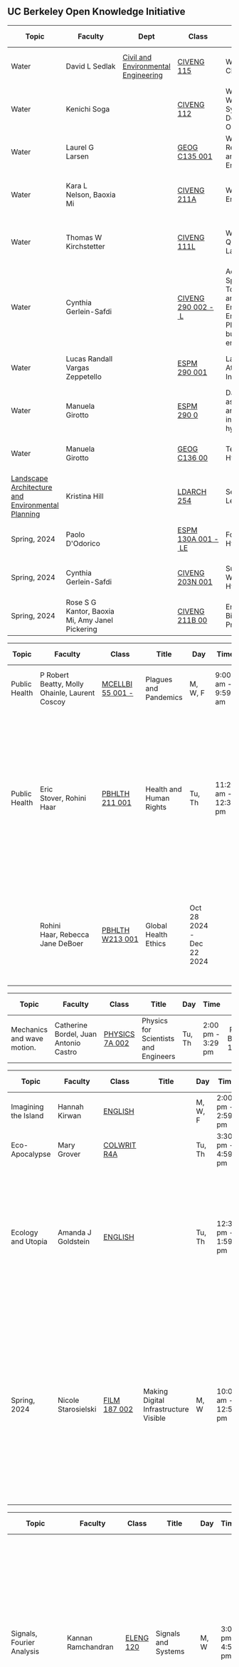 ## UC Berkeley Open Knowledge Initiative



| Topic                                                                                                                                 | Faculty                                         | Dept                                                               | Class                                                                                        | Title                                                                                           | Day    | Time                | Place                                                      | Web<br>Site | Description...................................                                                                                     | Texts |
| ------------------------------------------------------------------------------------------------------------------------------------- | ----------------------------------------------- | ------------------------------------------------------------------ | -------------------------------------------------------------------------------------------- | ----------------------------------------------------------------------------------------------- | ------ | ------------------- | ---------------------------------------------------------- | ----------- | ---------------------------------------------------------------------------------------------------------------------------------- | ----- |
| Water                                                                                                                                 | David L Sedlak                                  | [Civil and Environmental Engineering](http://www.ce.berkeley.edu/) | [CIVENG 115](https://classes.berkeley.edu/content/2024-fall-civeng-115-001-lec-001)          | Water Chemistry                                                                                 | Tu, Th | 9:30 am - 10:59 am  | [Cory 241](http://www.berkeley.edu/map/?cory)              |             | principles of inorganic, physical, and dilute solution equilibrium chemistry                                                       |       |
| Water                                                                                                                                 | Kenichi Soga                                    |                                                                    | [CIVENG 112](https://classes.berkeley.edu/content/2024-fall-civeng-112-001-lec-001)          | Water & Wastewater Systems Design and Operation                                                 | M, W   | 11:00 am - 11:59 am | [O'Brien 212](http://www.berkeley.edu/map/?obrien)         |             | network of reservoirs, pipelines, pump stations, treatment plants                                                                  |       |
| Water                                                                                                                                 | Laurel G Larsen                                 |                                                                    | [GEOG C135 001](https://classes.berkeley.edu/content/2024-fall-geog-c135-001-lec-001)        | Water Resources and the Environment                                                             | Tu, Th | 11:00 am - 12:29 pm | [McCone 145](http://www.berkeley.edu/map/?mccone)          |             | Water scarcity, water rights, and water wars. The terrestrial hydrologic cycle.                                                    |       |
| Water                                                                                                                                 | Kara L Nelson, Baoxia Mi                        |                                                                    | [CIVENG 211A](https://classes.berkeley.edu/content/2024-fall-civeng-211a-001-lec-001)        | Water Quality Engineering                                                                       | Tu, Th | 12:30 pm - 1:59 pm  | [O'Brien 212  <br>](http://www.berkeley.edu/map/?obrien)   |             | physical, chemical, and microbiological processes that affect water quality in natural and engineered environmental systems.       |       |
| Water                                                                                                                                 | Thomas W Kirchstetter                           |                                                                    | [CIVENG 111L](https://classes.berkeley.edu/content/2024-fall-civeng-111l-001-lec-001)        | Water and Air Quality Laboratory                                                                | F      | 2:00 pm - 2:59 pm   | [O'Brien 212  <br>](http://www.berkeley.edu/map/?obrien)   |             | phase partitioning, acid/base reactions, redox reactions, biochemical oxygen demand, absorption, gas transfer, reactor hydraulics, |       |
| Water                                                                                                                                 | Cynthia Gerlein-Safdi                           |                                                                    | [CIVENG 290 002 - L](https://classes.berkeley.edu/content/2024-fall-civeng-290-002-lec-002)  | Advanced Special Topics in Civil and Environmental Engineering- Plants in the built environment | Tu, Th | 11:00 am - 12:29 pm | [Cory 289  <br>](http://www.berkeley.edu/map/?cory)        |             |                                                                                                                                    |       |
| Water                                                                                                                                 | Lucas Randall Vargas Zeppetello                 |                                                                    | [ESPM 290 001](https://classes.berkeley.edu/content/2024-fall-espm-290-001-sem-001)          | Land-Atmosphere Interactions                                                                    | Th     | 1:00 pm - 2:59 pm   | [Mulford 103  <br>](http://www.berkeley.edu/map/?mulford)  |             |                                                                                                                                    |       |
| Water                                                                                                                                 | Manuela Girotto                                 |                                                                    | [ESPM 290 0](https://classes.berkeley.edu/content/2024-fall-espm-290-005-sem-005)            | Data assimilation and artificial intelligence in hydrology                                      | Tu     | 9:00 am - 10:59 am  | [Mulford 132  <br>](http://www.berkeley.edu/map/?mulford)  |             |                                                                                                                                    |       |
| Water                                                                                                                                 | Manuela Girotto                                 |                                                                    | [GEOG C136 00](https://classes.berkeley.edu/content/2024-fall-geog-c136-001-lec-001)         | Terrestrial Hydrology                                                                           | Tu, Th | 2:00 pm - 3:29 pm   | [Evans 60  <br>](http://www.berkeley.edu/map/?evans)       |             | Quantitative introduction to hydrology                                                                                             |       |
| [Landscape Architecture and Environmental Planning](http://ced.berkeley.edu/academics/landscape-architecture-environmental-planning/) | Kristina Hill                                   |                                                                    | [LDARCH 254](https://classes.berkeley.edu/content/2024-fall-ldarch-254-003-sem-003)          | Seminar: Sea Level Rise                                                                         | Tu, Th | 9:00 am - 10:29 am  | [Wurster 315D  <br>](http://www.berkeley.edu/map/?wurster) |             | Impact and adaptation approaches to sea level rise in cities                                                                       |       |
| Spring, 2024                                                                                                                          | Paolo D'Odorico                                 |                                                                    | [ESPM 130A 001 - LE](https://classes.berkeley.edu/content/2024-spring-espm-130a-001-lec-001) | Forest Hydrology                                                                                | Tu, Th | 3:30 pm - 4:59 pm   | [Mulford 240  <br>](http://www.berkeley.edu/map/?mulford)  |             |                                                                                                                                    |       |
| Spring, 2024                                                                                                                          | Cynthia Gerlein-Safdi                           |                                                                    | [CIVENG 203N 001](https://classes.berkeley.edu/content/2024-spring-civeng-203n-001-lec-001)  | Surface Water Hydrology                                                                         | M, W   | 12:30 pm - 1:59 pm  | [Davis 534  <br>](http://www.berkeley.edu/map/?davis)      |             | infiltration and evapotranspiration processes;                                                                                     |       |
| Spring, 2024                                                                                                                          | Rose S G Kantor, Baoxia Mi, Amy Janel Pickering |                                                                    | [CIVENG 211B 00](https://classes.berkeley.edu/content/2024-spring-civeng-211b-001-lec-001)   | Environmental Biological Processes                                                              | M, W   | 3:30 pm - 4:59 pm   | [Blum B100AB  <br>](http://www.berkeley.edu/map/?blum)     |             | fundamentals of microbiology to describe, predict, and control behavior of environmental biological systems                        |       |





| Topic         | Faculty                                        | Class                                                                                     | Title                   | Day                       | Time                | Place                                                                | Web Site | Description                                                                                                                                                                                      | Readings |
| ------------- | ---------------------------------------------- | ----------------------------------------------------------------------------------------- | ----------------------- | ------------------------- | ------------------- | -------------------------------------------------------------------- | -------- | ------------------------------------------------------------------------------------------------------------------------------------------------------------------------------------------------ | -------- |
| Public Health | P Robert Beatty, Molly Ohainle, Laurent Coscoy | [MCELLBI 55 001 -](https://classes.berkeley.edu/content/2024-fall-mcellbi-55-001-lec-001) | Plagues and Pandemics   | M, W, F                   | 9:00 am - 9:59 am   | [Valley Life Sciences 2060  <br>](http://www.berkeley.edu/map/?vlsb) |          | how infectious agents cause disease and impact society at large                                                                                                                                  |          |
| Public Health | Eric Stover, Rohini Haar                       | [PBHLTH 211 001](https://classes.berkeley.edu/content/2024-fall-pbhlth-211-001-lec-001)   | Health and Human Rights | Tu, Th                    | 11:20 am - 12:35 pm | UC LAW 113                                                           |          | the epidemiology of human rights violations worldwide and an analysis of the psychology of abuse; role of health professionals in documenting the health and social consequences of human rights |          |
|               | Rohini Haar, Rebecca Jane DeBoer               | [PBHLTH W213 001](https://classes.berkeley.edu/content/2024-fall-pbhlth-w213-001-wbl-001) | Global Health Ethics    | Oct 28 2024 - Dec 22 2024 |                     | Internet/Online                                                      |          | introduction to ethical frameworks, theories, and historical references that elevate the ethics conversation to the global stage.                                                                |          |


| Topic                      | Faculty                               | Class                                                                                   | Title                                | Day    | Time              | Place               | Web Site | Description | Readings |
| -------------------------- | ------------------------------------- | --------------------------------------------------------------------------------------- | ------------------------------------ | ------ | ----------------- | ------------------- | -------- | ----------- | -------- |
| Mechanics and wave motion. | Catherine Bordel, Juan Antonio Castro | [PHYSICS 7A 002](https://classes.berkeley.edu/content/2024-fall-physics-7a-002-lec-002) | Physics for Scientists and Engineers | Tu, Th | 2:00 pm - 3:29 pm |  Physics Building 1 |          |             |          |


| Topic                | Faculty             | Class                                                                                 | Title                                 | Day     | Time                | Place                                                       | Web Site | Description                                                                                                                                                                                                                                                                                 | Readings |
| -------------------- | ------------------- | ------------------------------------------------------------------------------------- | ------------------------------------- | ------- | ------------------- | ----------------------------------------------------------- | -------- | ------------------------------------------------------------------------------------------------------------------------------------------------------------------------------------------------------------------------------------------------------------------------------------------- | -------- |
| Imagining the Island | Hannah Kirwan       | [ENGLISH](https://classes.berkeley.edu/content/2024-fall-english-r1b-018-lec-018)     |                                       | M, W, F | 2:00 pm - 2:59 pm   | [Dwinelle 204  <br>](http://www.berkeley.edu/map/?dwinelle) |          |                                                                                                                                                                                                                                                                                             |          |
| Eco-Apocalypse       | Mary Grover         | [COLWRIT R4A](https://classes.berkeley.edu/content/2024-fall-colwrit-r4a-014-sem-014) |                                       | Tu, Th  | 3:30 pm - 4:59 pm   | Instruction Mode: Online                                    |          |                                                                                                                                                                                                                                                                                             |          |
| Ecology and Utopia   | Amanda J Goldstein  | [ENGLISH](https://classes.berkeley.edu/content/2024-fall-english-177a-001-lec-001)    |                                       | Tu, Th  | 12:30 pm - 1:59 pm  | [Barker 101  <br>](http://www.berkeley.edu/map/?barker)     |          | Since long before Thomas More coined the catching term “Utopia” – meaning “no place” or “not-place” – to name his fiction of a perfect island commonwealth, the literature of nonexistent worlds                                                                                            |          |
| Spring, 2024         | Nicole Starosielski | [FILM 187 002](https://classes.berkeley.edu/content/2024-spring-film-187-002-std-002) | Making Digital Infrastructure Visible | M, W    | 10:00 am - 12:59 pm | [Dwinelle 135  <br>](http://www.berkeley.edu/map/?dwinelle) |          | technical aspects of subsea cables and data centers, as well as business, finance, operations, maintenance, repair, and regulation. This will introduce you to the fundamentals of the internet's physical installations and the people and companies in the digital infrastructure sector. |          |





| Topic                     | Faculty                       | Class                                                                              | Title                                          | Day    | Time              | Place                                                                | Web Site | Description                                                                                                                                                                                                      | Readings |
| ------------------------- | ----------------------------- | ---------------------------------------------------------------------------------- | ---------------------------------------------- | ------ | ----------------- | -------------------------------------------------------------------- | -------- | ---------------------------------------------------------------------------------------------------------------------------------------------------------------------------------------------------------------- | -------- |
| Signals, Fourier Analysis | Kannan Ramchandran            | [ELENG 120](https://classes.berkeley.edu/content/2024-fall-eleng-120-001-lec-001)  | Signals and Systems                            | M, W   | 3:00 pm - 4:59 pm | [Valley Life Sciences 2060  <br>](http://www.berkeley.edu/map/?vlsb) |          | Continuous and discrete-time transform analysis techniques with illustrative applications. Linear and time-invariant systems, transfer functions. Fourier series, Fourier transform, Laplace and Z-transforms. S |          |
| Computational Imaging     | Laura Waller                  | [ELENG 290](https://classes.berkeley.edu/content/2024-fall-eleng-290-005-lec-005)  |                                                | Tu, Th | 3:30 pm - 4:59 pm | [Cory 521  <br>](http://www.berkeley.edu/map/?cory)                  |          | coded aperture cameras, light fields, super-resolution microscopy, phase retrieval, tomography, imaging in scattering media.                                                                                     |          |
| Audio Signal Processing   | Gopala Krishna Anumanchipalli | [ELENG 225](https://classes.berkeley.edu/content/2024-fall-eleng-225d-001-lec-001) | Audio Signal Processing in Humans and Machines | Tu, Th | 2:00 pm - 3:29 pm | [Cory 521  <br>](http://www.berkeley.edu/map/?cory)                  |          |                                                                                                                                                                                                                  |          |
|                           |                               |                                                                                    |                                                |        |                   |                                                                      |          |                                                                                                                                                                                                                  |          |


| Topic                                       | Faculty                           | Class                                                                                 | Title                                       | Day    | Time               | Place                                                                | Web Site | Description                                                                                                                                                                                                       | Readings |     |
| ------------------------------------------- | --------------------------------- | ------------------------------------------------------------------------------------- | ------------------------------------------- | ------ | ------------------ | -------------------------------------------------------------------- | -------- | ----------------------------------------------------------------------------------------------------------------------------------------------------------------------------------------------------------------- | -------- | --- |
| Designing Information Devices and Systems I | Babak Ayazifar, Jean-Paul Tennant | [EECS 16A 001 -](https://classes.berkeley.edu/content/2024-fall-eecs-16a-001-lec-001) | Designing Information Devices and Systems I | M, W   | 6:30 pm - 7:59 pm  | [Pimentel 1  <br>](http://www.berkeley.edu/map/?pimentel)<br>        |          | signal processing, learning, control, and circuit design                                                                                                                                                          |          |     |
| Introduction to Mathematical Physics        | Achilles D Speliotopoulos         | [PHYSICS 8](https://classes.berkeley.edu/content/2024-fall-physics-89-001-lec-001)    | Introduction to Mathematical Physics        | Tu, Th | 12:30 pm - 1:59 pm | Physics Building 2                                                   |          | Complex numbers, linear algebra, ordinary differential equations, Fourier series and transform methods, introduction to partial differential equations, introduction to tensors.                                  |          |     |
| Abstract Linear Algebra                     | Edward Frenkel                    | [MATH 110 0](https://classes.berkeley.edu/content/2024-fall-math-110-001-lec-001)     | Abstract Linear Algebra<br>                 | Tu, Th | 3:30 pm - 4:59 pm  | [Valley Life Sciences 2050  <br>](http://www.berkeley.edu/map/?vlsb) |          | Matrices, vector spaces, linear transformations, inner products, determinants. Eigenvectors. QR factorization. Quadratic forms and Rayleigh's principle. Jordan canonical form, applications. Linear functionals. |          |     |
|                                             |                                   |                                                                                       |                                             |        |                    |                                                                      |          |                                                                                                                                                                                                                   |          |     |


---

| Topic                 | Faculty                 | Class                                                                               | Title                                                         | Day    | Time              | Place                                                | Description                                                                                                                                   | Web Site |
| --------------------- | ----------------------- | ----------------------------------------------------------------------------------- | ------------------------------------------------------------- | ------ | ----------------- | ---------------------------------------------------- | --------------------------------------------------------------------------------------------------------------------------------------------- | -------- |
| LLM, Neural Networks, | Eric Kim, Naveen Ashish | [DATA C182 0](https://classes.berkeley.edu/content/2024-fall-data-c182-001-lec-001) | Designing, Visualizing and Understanding Deep Neural Networks | Tu, Th | 6:30 pm - 7:59 pm | [Evans 10  <br>](http://www.berkeley.edu/map/?evans) | Yann Lecun's words they require "an interplay between intuitive insights, theoretical modeling, practical implementations, empirical studies, |          |

---

| Topic        | Faculty         | Class                                                                                   | Title                                                                         | Day     | Time                | Place                                                            | Description                                                                                                          | Web Site |
| ------------ | --------------- | --------------------------------------------------------------------------------------- | ----------------------------------------------------------------------------- | ------- | ------------------- | ---------------------------------------------------------------- | -------------------------------------------------------------------------------------------------------------------- | -------- |
| Data Science | Jeremy Sanchez  | [STAT C8 00](https://classes.berkeley.edu/content/2024-fall-stat-c8-001-lec-001)        | Foundations of Data Science                                                   | M, W, F | 10:00 am - 10:59 am | [Wheeler 150  <br>](http://www.berkeley.edu/map/?wheeler)        | inferential thinking, computational thinking, and real-world relevance                                               |          |
| Data Science | Ani Adhikari    | [DATA C140 001](https://classes.berkeley.edu/content/2024-fall-data-c140-001-lec-001)   | Probability for Data Science                                                  | Tu, Th  | 9:30 am - 10:59 am  | [Dwinelle 155  <br>](http://www.berkeley.edu/map/?dwinelle)      | Discrete and continuous families of distributions. Bounds and approximations.                                        |          |
|              | Song Mei        | [STAT 254 001](https://classes.berkeley.edu/content/2024-fall-stat-254-001-lec-001)     | Modern Statistical Prediction and Machine Learning                            | Tu, Th  | 9:30 am - 10:59 am  | [Etcheverry 3108  <br>](http://www.berkeley.edu/map/?etcheverry) | statistical learning methods                                                                                         |          |
|              | William Fithian | [STAT 210A 001](https://classes.berkeley.edu/content/2024-fall-stat-210a-001-lec-001)   | Theoretical Statistics                                                        | Tu, Th  | 11:00 am - 12:29 pm | [Evans 60  <br>](http://www.berkeley.edu/map/?evans)             | Mathematical statistics, covering both frequentist and Bayesian aspects of modeling, inference, and decision-making. |          |
|              | Bin Yu          | [STAT 215A 001](https://classes.berkeley.edu/content/2024-fall-stat-215a-001-lec-001)   | Applied Statistics and Machine Learning                                       | Tu, Th  | 12:30 pm - 1:59 pm  | [Evans 332  <br>](http://www.berkeley.edu/map/?evans)            | the data science life cycle, critical thinking, reasoning, methodology,                                              |          |
|              | Van P Carey     | [MECENG 249 001](https://classes.berkeley.edu/content/2024-fall-meceng-249-001-lec-001) | Machine Learning Tools for Modeling Energy Transport and Conversion Processes | Tu, Th  | 8:00 am - 9:29 am   | [Morgan 101  <br>](http://www.berkeley.edu/map/?morgan)          | basic probability, linear algebra concepts, and foundation mathematics principles used in machine learning tools.    |          |

---

| Topic  | Faculty         | Class                                                                                  | Title                                | Day    | Time                | Place                                                                | Description                        | Web Site |
| ------ | --------------- | -------------------------------------------------------------------------------------- | ------------------------------------ | ------ | ------------------- | -------------------------------------------------------------------- | ---------------------------------- | -------- |
| Energy | Daniel M Kammen | [ENERES C200](https://classes.berkeley.edu/content/2024-fall-eneres-c200-001-lec-001)  | Energy and Society                   | Tu, Th | 12:30 pm - 1:59 pm  | [Li Ka Shing 245  <br>](http://www.berkeley.edu/map/?likashing)      | Energy sources, uses, and impacts; |          |
|        | Scott J Moura   | [ENGIN 210B 10](https://classes.berkeley.edu/content/2024-fall-engin-210b-101-wbd-101) | Engineering a Net-Zero Carbon Future |        |                     | Online                                                               |                                    |          |
|        | Scott J Moura   | [ENGIN 93 001](https://classes.berkeley.edu/content/2024-fall-engin-93-001-sem-001)    | Energy Engineering Seminar           | W      | 12:00 pm - 12:59 pm | [Valley Life Sciences 2060  <br>](http://www.berkeley.edu/map/?vlsb) |                                    |          |

---

| Topic         | Faculty            | Class                                                                                     | Title                                                                            | Day  | Time                | Place                                                                | Description                                                                                       | Web Site |
| ------------- | ------------------ | ----------------------------------------------------------------------------------------- | -------------------------------------------------------------------------------- | ---- | ------------------- | -------------------------------------------------------------------- | ------------------------------------------------------------------------------------------------- | -------- |
| Public Policy | Andrew W Reddie    | [PUBPOL 290 014](https://classes.berkeley.edu/content/2024-fall-pubpol-290-014-lec-014)   | Emerging Technologies & National Security Policy (A Berkeley Changemaker Course) | M, W | 4:00 pm - 5:59 pm   | GTU Student Services Center                                          | What is the responsibility of the private sector when engaging in R&D with dual-use applications? |          |
|               | Gert R Christen    | [ENGIN 183C 003](https://classes.berkeley.edu/content/2024-fall-engin-183c-003-sem-003)   | Connected Life: How Mobile/AI/Internet of Things Will Improve Our Lives          | F    | 10:00 am - 1:59 pm  | [Hearst Mining 290  <br>](http://www.berkeley.edu/map/?hearstmining) |                                                                                                   |          |
|               | Xiaodong Dawn Song | [COMPSCI 294 177](https://classes.berkeley.edu/content/2024-fall-compsci-294-177-lec-177) | Special Topics on Decentralized Finance                                          | M    | 10:00 am - 11:59 am | Joan and Sanford I. Weill 101D                                       | Decentralized Finance (or DeFi).                                                                  |          |
